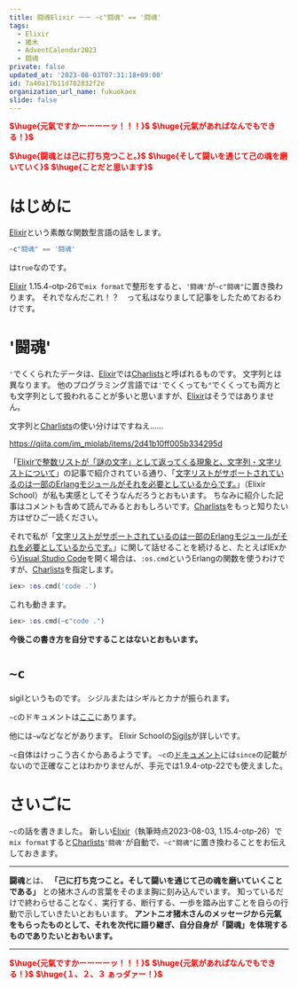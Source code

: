 ```yaml
---
title: 闘魂Elixir ーー ~c"闘魂" == '闘魂'
tags:
  - Elixir
  - 猪木
  - AdventCalendar2023
  - 闘魂
private: false
updated_at: '2023-08-03T07:31:18+09:00'
id: 7a40a17b11d782832f2e
organization_url_name: fukuokaex
slide: false
---
```

<b><font color="red">$\huge{元氣ですかーーーーッ！！！}$</font></b>
<b><font color="red">$\huge{元氣があればなんでもできる！}$</font></b>

<b><font color="red">$\huge{闘魂とは己に打ち克つこと。}$</font></b>
<b><font color="red">$\huge{そして闘いを通じて己の魂を磨いていく}$</font></b>
<b><font color="red">$\huge{ことだと思います}$</font></b>


# はじめに

[Elixir](https://elixir-lang.org/)という素敵な関数型言語の話をします。


```elixir
~c"闘魂" == '闘魂'
```

は`true`なのです。

[Elixir](https://elixir-lang.org/) 1.15.4-otp-26で`mix format`で整形をすると、`'闘魂'`が`~c"闘魂"`に置き換わります。
それでなんだこれ！？　って私はなりまして記事をしたためておるわけです。


# '闘魂'

`'`でくくられたデータは、[Elixir](https://elixir-lang.org/)では[Charlists](https://hexdocs.pm/elixir/1.15.4/List.html#module-charlists)と呼ばれるものです。
文字列とは異なります。
他のプログラミング言語では`'`でくくっても`"`でくくっても両方とも文字列として扱われることが多いと思いますが、[Elixir](https://elixir-lang.org/)はそうではありません。

文字列と[Charlists](https://hexdocs.pm/elixir/1.15.4/List.html#module-charlists)の使い分けはですねえ……

https://qiita.com/im_miolab/items/2d41b10ff005b334295d

「[Elixirで整数リストが「謎の文字」として返ってくる現象と、文字列・文字リストについて](https://qiita.com/im_miolab/items/2d41b10ff005b334295d)」の記事で紹介されている通り、「[文字リストがサポートされているのは一部のErlangモジュールがそれを必要としているからです。](https://elixirschool.com/ja/lessons/basics/strings/#:~:text=%E6%96%87%E5%AD%97%E3%83%AA%E3%82%B9%E3%83%88%E3%81%8C%E3%82%B5%E3%83%9D%E3%83%BC%E3%83%88%E3%81%95%E3%82%8C%E3%81%A6%E3%81%84%E3%82%8B%E3%81%AE%E3%81%AF%E4%B8%80%E9%83%A8%E3%81%AEErlang%E3%83%A2%E3%82%B8%E3%83%A5%E3%83%BC%E3%83%AB%E3%81%8C%E3%81%9D%E3%82%8C%E3%82%92%E5%BF%85%E8%A6%81%E3%81%A8%E3%81%97%E3%81%A6%E3%81%84%E3%82%8B%E3%81%8B%E3%82%89%E3%81%A7%E3%81%99%E3%80%82)」（Elixir School）が私も実感としてそうなんだろうとおもいます。
ちなみに紹介した記事はコメントも含めて読んでみるとおもしろいです。[Charlists](https://hexdocs.pm/elixir/1.15.4/List.html#module-charlists)をもっと知りたい方はぜひご一読ください。

それで私が「[文字リストがサポートされているのは一部のErlangモジュールがそれを必要としているからです。](https://elixirschool.com/ja/lessons/basics/strings/#:~:text=%E6%96%87%E5%AD%97%E3%83%AA%E3%82%B9%E3%83%88%E3%81%8C%E3%82%B5%E3%83%9D%E3%83%BC%E3%83%88%E3%81%95%E3%82%8C%E3%81%A6%E3%81%84%E3%82%8B%E3%81%AE%E3%81%AF%E4%B8%80%E9%83%A8%E3%81%AEErlang%E3%83%A2%E3%82%B8%E3%83%A5%E3%83%BC%E3%83%AB%E3%81%8C%E3%81%9D%E3%82%8C%E3%82%92%E5%BF%85%E8%A6%81%E3%81%A8%E3%81%97%E3%81%A6%E3%81%84%E3%82%8B%E3%81%8B%E3%82%89%E3%81%A7%E3%81%99%E3%80%82)」に関して話せることを続けると、たとえばIExから[Visual Studio Code](https://azure.microsoft.com/ja-jp/products/visual-studio-code)を開く場合は、`:os.cmd`というErlangの関数を使うわけですが、[Charlists](https://hexdocs.pm/elixir/1.15.4/List.html#module-charlists)を指定します。

```elixir
iex> :os.cmd('code .')
```

これも動きます。

```elixir
iex> :os.cmd(~c"code .")
```

**今後この書き方を自分ですることはないとおもいます。**




# `~c`

sigilというものです。
シジルまたはシギルとカナが振られます。

`~c`のドキュメントは[ここ](https://hexdocs.pm/elixir/1.15.4/Kernel.html#sigil_c/2)にあります。

他には`~w`などなどがあります。
Elixir Schoolの[Sigils](https://elixirschool.com/ja/lessons/basics/sigils)が詳しいです。

`~c`自体はけっこう古くからあるようです。
`~c`の[ドキュメント](https://hexdocs.pm/elixir/1.15.4/Kernel.html#sigil_c/2)には`since`の記載がないので正確なことはわかりませんが、手元では1.9.4-otp-22でも使えました。

# さいごに

`~c`の話を書きました。
新しい[Elixir](https://elixir-lang.org/)（執筆時点2023-08-03, 1.15.4-otp-26）で`mix format`すると[Charlists](https://hexdocs.pm/elixir/1.15.4/List.html#module-charlists)`'闘魂'`が自動で、`~c"闘魂"`に置き換わることをお伝えしておきます。

---


**闘魂**とは、  **「己に打ち克つこと。そして闘いを通じて己の魂を磨いていくことである」** との猪木さんの言葉をそのまま胸に刻み込んでいます。
知っているだけで終わらせることなく、実行する、断行する、一歩を踏み出すことを自らの行動で示していきたいとおもいます。
**アントニオ猪木さんのメッセージから元氣をもらったものとして、それを次代に語り継ぎ、自分自身が「闘魂」を体現するものでありたいとおもいます。**

---

<b><font color="red">$\huge{元氣ですかーーーーッ！！！}$</font></b>
<b><font color="red">$\huge{元氣があればなんでもできる！}$</font></b>
<b><font color="red">$\huge{１、２、３ ぁっダァー！}$</font></b>

